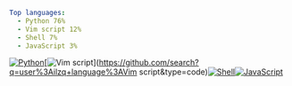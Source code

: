 ``` yaml
Top languages:
  - Python 76%
  - Vim script 12%
  - Shell 7%
  - JavaScript 3%
```

[![Python](https://via.placeholder.com/136x10/3572A5/?text=+)](https://github.com/search?q=user%3Ailzq+language%3APython&type=code)[![Vim script](https://via.placeholder.com/21x10/199f4b/?text=+)](https://github.com/search?q=user%3Ailzq+language%3AVim script&type=code)[![Shell](https://via.placeholder.com/12x10/89e051/?text=+)](https://github.com/search?q=user%3Ailzq+language%3AShell&type=code)[![JavaScript](https://via.placeholder.com/5x10/f1e05a/?text=+)](https://github.com/search?q=user%3Ailzq+language%3AJavaScript&type=code)

